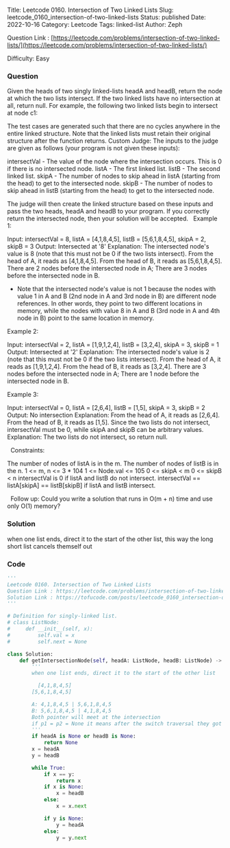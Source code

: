 Title: Leetcode 0160. Intersection of Two Linked Lists
Slug: leetcode_0160_intersection-of-two-linked-lists
Status: published
Date: 2022-10-16
Category: Leetcode
Tags: linked-list
Author: Zeph

Question Link : [https://leetcode.com/problems/intersection-of-two-linked-lists/](https://leetcode.com/problems/intersection-of-two-linked-lists/)

Difficulty: Easy

### Question
Given the heads of two singly linked-lists headA and headB, return the node at which the two lists intersect. If the two linked lists have no intersection at all, return null.
For example, the following two linked lists begin to intersect at node c1:

The test cases are generated such that there are no cycles anywhere in the entire linked structure.
Note that the linked lists must retain their original structure after the function returns.
Custom Judge:
The inputs to the judge are given as follows (your program is not given these inputs):

intersectVal - The value of the node where the intersection occurs. This is 0 if there is no intersected node.
listA - The first linked list.
listB - The second linked list.
skipA - The number of nodes to skip ahead in listA (starting from the head) to get to the intersected node.
skipB - The number of nodes to skip ahead in listB (starting from the head) to get to the intersected node.

The judge will then create the linked structure based on these inputs and pass the two heads, headA and headB to your program. If you correctly return the intersected node, then your solution will be accepted.
 
Example 1:


Input: intersectVal = 8, listA = [4,1,8,4,5], listB = [5,6,1,8,4,5], skipA = 2, skipB = 3
Output: Intersected at '8'
Explanation: The intersected node's value is 8 (note that this must not be 0 if the two lists intersect).
From the head of A, it reads as [4,1,8,4,5]. From the head of B, it reads as [5,6,1,8,4,5]. There are 2 nodes before the intersected node in A; There are 3 nodes before the intersected node in B.
- Note that the intersected node's value is not 1 because the nodes with value 1 in A and B (2nd node in A and 3rd node in B) are different node references. In other words, they point to two different locations in memory, while the nodes with value 8 in A and B (3rd node in A and 4th node in B) point to the same location in memory.

Example 2:


Input: intersectVal = 2, listA = [1,9,1,2,4], listB = [3,2,4], skipA = 3, skipB = 1
Output: Intersected at '2'
Explanation: The intersected node's value is 2 (note that this must not be 0 if the two lists intersect).
From the head of A, it reads as [1,9,1,2,4]. From the head of B, it reads as [3,2,4]. There are 3 nodes before the intersected node in A; There are 1 node before the intersected node in B.

Example 3:


Input: intersectVal = 0, listA = [2,6,4], listB = [1,5], skipA = 3, skipB = 2
Output: No intersection
Explanation: From the head of A, it reads as [2,6,4]. From the head of B, it reads as [1,5]. Since the two lists do not intersect, intersectVal must be 0, while skipA and skipB can be arbitrary values.
Explanation: The two lists do not intersect, so return null.

 
Constraints:

The number of nodes of listA is in the m.
The number of nodes of listB is in the n.
1 <= m, n <= 3 * 104
1 <= Node.val <= 105
0 <= skipA < m
0 <= skipB < n
intersectVal is 0 if listA and listB do not intersect.
intersectVal == listA[skipA] == listB[skipB] if listA and listB intersect.

 
Follow up: Could you write a solution that runs in O(m + n) time and use only O(1) memory?

### Solution

when one list ends, direct it to the start of the other list, this way the long short list cancels themself out


### Code
```python
'''
Leetcode 0160. Intersection of Two Linked Lists
Question Link : https://leetcode.com/problems/intersection-of-two-linked-lists/
Solution Link : https://tofucode.com/posts/leetcode_0160_intersection-of-two-linked-lists.html
'''

# Definition for singly-linked list.
# class ListNode:
#     def __init__(self, x):
#         self.val = x
#         self.next = None

class Solution:
    def getIntersectionNode(self, headA: ListNode, headB: ListNode) -> Optional[ListNode]:
        '''
        when one list ends, direct it to the start of the other list

          [4,1,8,4,5]
        [5,6,1,8,4,5]

        A: 4,1,8,4,5 | 5,6,1,8,4,5
        B: 5,6,1,8,4,5 | 4,1,8,4,5
        Both pointer will meet at the intersection
        if p1 = p2 = None it means after the switch traversal they got to the end and have no intersection
        '''
        if headA is None or headB is None:
            return None
        x = headA
        y = headB

        while True:
            if x == y:
                return x
            if x is None:
                x = headB
            else:
                x = x.next

            if y is None:
                y = headA
            else:
                y = y.next



```

